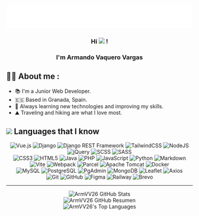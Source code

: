 <p align="center">
    <img src="https://github.com/ArmVV26/ArmVV26/blob/main/img/name.svg" alt="Armando Vaquero" />
    <h3 align="center"> Hi 
        <img width="30" src="https://media3.giphy.com/media/v1.Y2lkPTc5MGI3NjExenpkMXltODc5OWdvMnNkYjVia2dndW5tY2J4OG9yb2I2Mnh5MDNhbCZlcD12MV9pbnRlcm5hbF9naWZfYnlfaWQmY3Q9cw/w1OBpBd7kJqHrJnJ13/giphy.gif">
        !
    </h3>
    <h3 align="center">
        I'm Armando Vaquero Vargas 
    </h3>
</p>

## 🧑🏽 About me :
  - 📚 I'm a Junior Web Developer.
  - 🇪🇸  Based in Granada, Spain.
  - 🌱 Always learning new technologies and improving my skills.
  - ⛰️ Traveling and hiking are what I love most.

## <img width="25" src="https://media0.giphy.com/media/v1.Y2lkPTc5MGI3NjExNW52bmM0NjU3aWFveTl5bWVzbzdkNTJpbjJ1dXBpbmlqaGQ5YWN6bSZlcD12MV9pbnRlcm5hbF9naWZfYnlfaWQmY3Q9cw/Zebztgv7jmkoLe1DoY/giphy.gif"> Languages that I know

<div align="center">

   ![Vue.js](https://img.shields.io/badge/Vue.js-35495E?style=for-the-badge&logo=vuedotjs&logoColor=4FC08D)
   ![Django](https://img.shields.io/badge/Django-092E20?style=for-the-badge&logo=django&logoColor=white)
   ![Django REST Framework](https://img.shields.io/badge/DRF-FF1709?style=for-the-badge&logo=django&logoColor=white) 
   ![TailwindCSS](https://img.shields.io/badge/tailwindcss-%2338B2AC.svg?style=for-the-badge&logo=tailwind-css&logoColor=white)
   ![NodeJS](https://img.shields.io/badge/node.js-6DA55F?style=for-the-badge&logo=node.js&logoColor=white)
   ![jQuery](https://img.shields.io/badge/jquery-%230769AD.svg?style=for-the-badge&logo=jquery&logoColor=white)
   ![SCSS](https://img.shields.io/badge/SCSS-CC6699?style=for-the-badge&logo=sass&logoColor=white)
   ![SASS](https://img.shields.io/badge/SASS-hotpink.svg?style=for-the-badge&logo=SASS&logoColor=white)
   <br>
   ![CSS3](https://img.shields.io/badge/css3-%231572B6.svg?style=for-the-badge&logo=css3&logoColor=white)
   ![HTML5](https://img.shields.io/badge/html5-%23E34F26.svg?style=for-the-badge&logo=html5&logoColor=white)
   ![Java](https://img.shields.io/badge/java-%23ED8B00.svg?style=for-the-badge&logo=openjdk&logoColor=white)
   ![PHP](https://img.shields.io/badge/php-%23777BB4.svg?style=for-the-badge&logo=php&logoColor=white)
   ![JavaScript](https://img.shields.io/badge/javascript-%23323330.svg?style=for-the-badge&logo=javascript&logoColor=%23F7DF1E)
   ![Python](https://img.shields.io/badge/python-3670A0?style=for-the-badge&logo=python&logoColor=ffdd54)
   ![Markdown](https://img.shields.io/badge/markdown-%23000000.svg?style=for-the-badge&logo=markdown&logoColor=white)
   <br>
   ![Vite](https://img.shields.io/badge/Vite-646CFF?style=for-the-badge&logo=Vite&logoColor=white)
   ![Webpack](https://img.shields.io/badge/webpack-%238DD6F9.svg?style=for-the-badge&logo=webpack&logoColor=black)
   ![Parcel](https://img.shields.io/badge/Parcel-%23FF9B00.svg?style=for-the-badge&logo=parcel&logoColor=white)
   ![Apache Tomcat](https://img.shields.io/badge/apache%20tomcat-%23F8DC75.svg?style=for-the-badge&logo=apache-tomcat&logoColor=black)
   ![Docker](https://img.shields.io/badge/Docker-2496ED?style=for-the-badge&logo=docker&logoColor=white)
   <br>
   ![MySQL](https://img.shields.io/badge/mysql-4479A1.svg?style=for-the-badge&logo=mysql&logoColor=white) 
   ![PostgreSQL](https://img.shields.io/badge/PostgreSQL-4169E1?style=for-the-badge&logo=postgresql&logoColor=white) 
   ![PgAdmin](https://img.shields.io/badge/PgAdmin-4479A1?style=for-the-badge&logo=postgresql&logoColor=white)
   ![MongoDB](https://img.shields.io/badge/-MongoDB-13aa52?style=for-the-badge&logo=mongodb&logoColor=white)
   ![Leaflet](https://img.shields.io/badge/Leaflet-199900?style=for-the-badge&logo=leaflet&logoColor=white)
   ![Axios](https://img.shields.io/badge/Axios-5A29E4?style=for-the-badge&logo=axios&logoColor=white)
   <br>
   ![Git](https://img.shields.io/badge/git-%23F05033.svg?style=for-the-badge&logo=git&logoColor=white)
   ![GitHub](https://img.shields.io/badge/github-%23121011.svg?style=for-the-badge&logo=github&logoColor=white)
   ![Figma](https://img.shields.io/badge/figma-%23F24E1E.svg?style=for-the-badge&logo=figma&logoColor=white)
   ![Railway](https://img.shields.io/badge/Railway-000000?style=for-the-badge&logo=railway&logoColor=white) 
   ![Brevo](https://img.shields.io/badge/-Brevo-0B996E?style=for-the-badge&logo=brevo&logoColor=white)
   
</div>

---

<div align="center">

   ![ArmVV26 GitHub Stats](https://github-readme-stats.vercel.app/api?username=armvv26&theme=midnight-purple&hide_border=false&include_all_commits=true&count_private=false)<br>
   ![ArmVV26 GitHub Resumen](https://nirzak-streak-stats.vercel.app/?user=armvv26&theme=midnight-purple&hide_border=false)<br>
   ![ArmVV26's Top Languages](https://github-readme-stats.vercel.app/api/top-langs/?username=armvv26&theme=midnight-purple&hide_border=false&include_all_commits=true&count_private=false&layout=compact)

</div>
